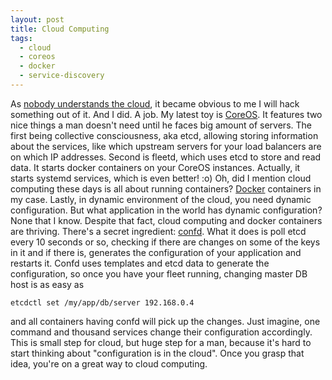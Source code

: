 ```yaml
---
layout: post
title: Cloud Computing
tags:
  - cloud
  - coreos
  - docker
  - service-discovery
---
```


As [nobody understands the cloud](http://www.youtube.com/watch?v=ecZL4Q2EVuY),
it became obvious to me I will hack something out of it. And I did. A job. My
latest toy is [CoreOS](https://coreos.com/). It features two nice things a man
doesn't need until he faces big amount of servers. The first being collective
consciousness, aka etcd, allowing storing information about the services,
like which upstream servers for your load balancers are on which IP addresses.
Second is fleetd, which uses etcd to store and read data. It starts docker
containers on your CoreOS instances. Actually, it starts systemd services,
which is even better! :o) Oh, did I mention cloud computing these days is all
about running containers? [Docker](https://www.docker.com/) containers in my
case. Lastly, in dynamic environment of the cloud, you need dynamic
configuration. But what application in the world has dynamic configuration?
None that I know. Despite that fact, cloud computing and docker containers
are thriving. There's a secret ingredient:
[confd](https://github.com/kelseyhightower/confd). What it does is poll etcd
every 10 seconds or so, checking if there are changes on some of the keys in it
and if there is, generates the configuration of your application and restarts
it. Confd uses templates and etcd data to generate the configuration, so once
you have your fleet running, changing master DB host is as easy as

`etcdctl set /my/app/db/server 192.168.0.4`

and all containers having confd will pick up the changes. Just imagine, one
command and thousand services change their configuration accordingly. This is
small step for cloud, but huge step for a man, because it's hard to start
thinking about "configuration is in the cloud". Once you grasp that idea,
you're on a great way to cloud computing.
